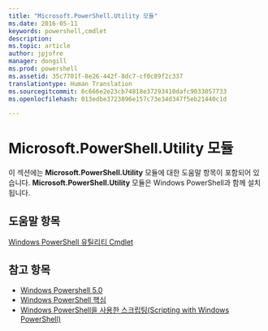 ```yaml
---
title: "Microsoft.PowerShell.Utility 모듈"
ms.date: 2016-05-11
keywords: powershell,cmdlet
description: 
ms.topic: article
author: jpjofre
manager: dongill
ms.prod: powershell
ms.assetid: 35c7701f-8e26-442f-8dc7-cf0c89f2c337
translationtype: Human Translation
ms.sourcegitcommit: 6c666e2e23cb74818e37293410dafc9033057733
ms.openlocfilehash: 013edbe3723896e157c73e34d347f5eb21440c1d

---
```


# Microsoft.PowerShell.Utility 모듈
이 섹션에는 **Microsoft.PowerShell.Utility** 모듈에 대한 도움말 항목이 포함되어 있습니다. **Microsoft.PowerShell.Utility** 모듈은 Windows PowerShell과 함께 설치됩니다.

## 도움말 항목
[Windows PowerShell 유틸리티 Cmdlet](http://go.microsoft.com/fwlink/?LinkID=245861)

## 참고 항목
- [Windows Powershell 5.0](Windows-PowerShell-5.0.md)
- [Windows PowerShell 핵심](https://technet.microsoft.com/en-us/library/4b75f1e4-f327-48f3-92ab-bf5435094d41)
- [Windows PowerShell을 사용한 스크립팅(Scripting with Windows PowerShell)](../../getting-started/fundamental/Scripting-with-Windows-PowerShell.md)




<!--HONumber=Oct16_HO3-->


